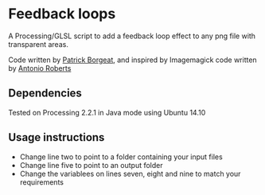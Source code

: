 Feedback loops
==============

A Processing/GLSL script to add a feedback loop effect to any png file with transparent areas.

Code written by [Patrick Borgeat](http://www.cappel-nord.de/b/), and inspired by Imagemagick code written by [Antonio Roberts](http://www.hellocatfood.com/making-light-under-the-door/)

Dependencies
------------

Tested on Processing 2.2.1 in Java mode using Ubuntu 14.10

Usage instructions
------------------

* Change line two to point to a folder containing your input files
* Change line five to point to an output folder
* Change the variablees on lines seven, eight and nine to match your requirements

